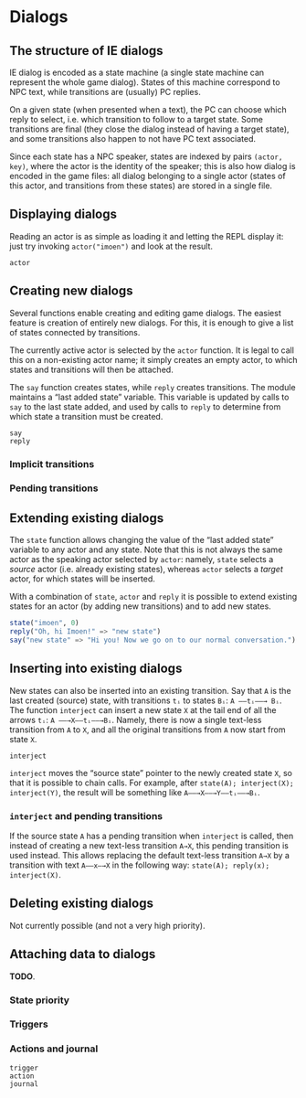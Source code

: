 # Dialogs


## The structure of IE dialogs

IE dialog is encoded as a state machine
(a single state machine can represent the whole game dialog).
States of this machine correspond to NPC text,
while transitions are (usually) PC replies.

On a given state (when presented when a text), the PC can choose
which reply to select, i.e. which transition to follow to a target state.
Some transitions are final (they close the dialog instead of
having a target state), and some transitions also happen to
not have PC text associated.

Since each state has a NPC speaker, states are indexed by pairs
`(actor, key)`, where the actor is the identity of the speaker;
this is also how dialog is encoded in the game files:
all dialog belonging to a single actor (states of this actor, and
transitions from these states) are stored in a single file.

## Displaying dialogs

Reading an actor is as simple as loading it and letting the REPL display
it: just try invoking `actor("imoen")` and look at the result.
```@docs
actor
```

## Creating new dialogs

Several functions enable creating and editing game dialogs.
The easiest feature is creation of entirely new dialogs.
For this, it is enough to give a list of states
connected by transitions.

The currently active actor is selected by the `actor` function.
It is legal to call this on a non-existing actor name;
it simply creates an empty actor, to which states and transitions
will then be attached.

The `say` function creates states, while `reply` creates transitions.
The module maintains a “last added state” variable.
This variable is updated by calls to `say` to the last state added,
and used by calls to `reply` to determine from which state a transition
must be created.
```@docs
say
reply
```

### Implicit transitions

### Pending transitions

## Extending existing dialogs

The `state` function allows changing the value of the “last added state”
variable to any actor and any state.
Note that this is not always the same actor as the speaking actor
selected by `actor`:
namely, `state` selects a *source* actor (i.e. already existing states),
whereas `actor` selects a *target* actor, for which states will be
inserted.

With a combination of `state`, `actor` and `reply` it is possible
to extend existing states for an actor (by adding new transitions)
and to add new states.
```julia
state("imoen", 0)
reply("Oh, hi Imoen!" => "new state")
say("new state" => "Hi you! Now we go on to our normal conversation.")
```

## Inserting into existing dialogs

New states can also be inserted into an existing transition.
Say that `A` is the last created (source) state,
with transitions `tᵢ` to states `Bᵢ`: `A ——tᵢ——→ Bᵢ`.
The function `interject` can insert a new state `X` at the tail end
of all the arrows `tᵢ`: `A ——→X——tᵢ——→Bᵢ`.
Namely, there is now a single text-less transition from `A` to `X`,
and all the original transitions from `A` now start from state `X`.

```@docs
interject
```

`interject` moves the “source state” pointer to the newly created state
`X`, so that it is possible to chain calls. For example, after `state(A);
interject(X); interject(Y)`, the result will be something like
`A——→X——→Y——tᵢ——→Bᵢ`.

### `interject` and pending transitions

If the source state `A` has a pending transition when `interject` is
called, then instead of creating a new text-less transition `A→X`,
this pending transition is used instead.
This allows replacing the default text-less transition `A→X` by a
transition with text `A——x—→X` in the following way:
`state(A); reply(x); interject(X)`.

## Deleting existing dialogs

Not currently possible (and not a very high priority).



## Attaching data to dialogs

**TODO**.

### State priority

### Triggers

### Actions and journal

```@docs
trigger
action
journal
```
